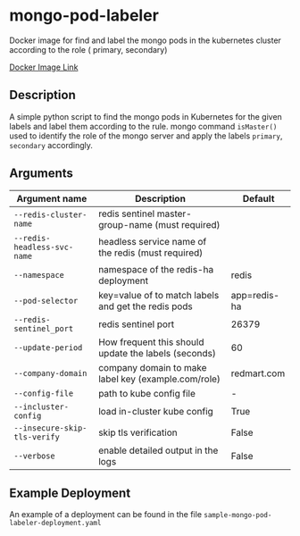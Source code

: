# mongo-pod-labeler
Docker image for find and label the mongo pods in the kubernetes cluster according to the role ( primary, secondary) 

[Docker Image Link](https://hub.docker.com/r/redmart/mongo-pod-labeler)

## Description
A simple python script to find the mongo pods in Kubernetes for the given labels and label them according to the rule.
mongo command `isMaster()` used to identify the role of the mongo server and apply the labels `primary`,  `secondary` accordingly. 

## Arguments

| Argument name             | Description                                         | Default      | 
|---------------------------|-----------------------------------------------------|--------------|
|`--redis-cluster-name`     | redis sentinel master-group-name (must required)    |              |
|`--redis-headless-svc-name`| headless service name of the redis (must required)  |              |
|`--namespace`              | namespace of the redis-ha deployment                | redis        |
|`--pod-selector`           | key=value of to match labels and get the redis pods | app=redis-ha |
|`--redis-sentinel_port`    | redis sentinel port                                 | 26379        |
|`--update-period`          | How frequent this should update the labels (seconds)| 60           |
|`--company-domain`         | company domain to make label key (example.com/role) | redmart.com  |
|`--config-file`            | path to kube config file                            |       -      |
|`--incluster-config`       | load in-cluster kube config                         | True         |
|`--insecure-skip-tls-verify`| skip tls verification                              | False        |
|`--verbose`                 | enable detailed output in the logs                 | False        |
 
## Example Deployment
An example of a deployment can be found in the file `sample-mongo-pod-labeler-deployment.yaml` 
